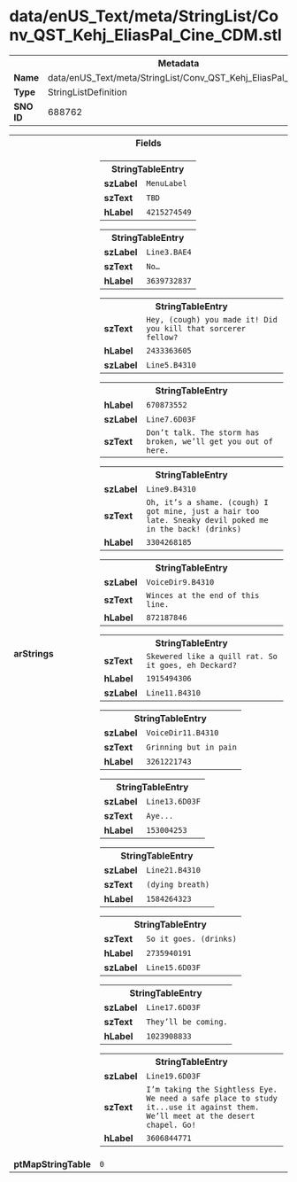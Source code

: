 <h1>data/enUS_Text/meta/StringList/Conv_QST_Kehj_EliasPal_Cine_CDM.stl</h1><table><tr><th colspan="100%">Metadata</th></tr><tr><td><b>Name</b></td><td>data/enUS_Text/meta/StringList/Conv_QST_Kehj_EliasPal_Cine_CDM.stl</td></tr><tr><td><b>Type</b></td><td>StringListDefinition</td></tr><tr><td><b>SNO ID</b></td><td>688762</td></tr></table>

<table><tr><th colspan="100%">Fields</th></tr><tr><td><b>arStrings</b></td><td><table><tr><th colspan="100%">StringTableEntry</th></tr><tr><td><b>szLabel</b></td><td><code>MenuLabel</code></td></tr><tr><td><b>szText</b></td><td><code>TBD</code></td></tr><tr><td><b>hLabel</b></td><td><code>4215274549</code></td></tr></table>


<table><tr><th colspan="100%">StringTableEntry</th></tr><tr><td><b>szLabel</b></td><td><code>Line3.BAE4</code></td></tr><tr><td><b>szText</b></td><td><code>No…</code></td></tr><tr><td><b>hLabel</b></td><td><code>3639732837</code></td></tr></table>


<table><tr><th colspan="100%">StringTableEntry</th></tr><tr><td><b>szText</b></td><td><code>Hey, (cough) you made it! Did you kill that sorcerer fellow?</code></td></tr><tr><td><b>hLabel</b></td><td><code>2433363605</code></td></tr><tr><td><b>szLabel</b></td><td><code>Line5.B4310</code></td></tr></table>


<table><tr><th colspan="100%">StringTableEntry</th></tr><tr><td><b>hLabel</b></td><td><code>670873552</code></td></tr><tr><td><b>szLabel</b></td><td><code>Line7.6D03F</code></td></tr><tr><td><b>szText</b></td><td><code>Don’t talk. The storm has broken, we’ll get you out of here.</code></td></tr></table>


<table><tr><th colspan="100%">StringTableEntry</th></tr><tr><td><b>szLabel</b></td><td><code>Line9.B4310</code></td></tr><tr><td><b>szText</b></td><td><code>Oh, it’s a shame. (cough) I got mine, just a hair too late. Sneaky devil poked me in the back! (drinks)</code></td></tr><tr><td><b>hLabel</b></td><td><code>3304268185</code></td></tr></table>


<table><tr><th colspan="100%">StringTableEntry</th></tr><tr><td><b>szLabel</b></td><td><code>VoiceDir9.B4310</code></td></tr><tr><td><b>szText</b></td><td><code>Winces at the end of this line.</code></td></tr><tr><td><b>hLabel</b></td><td><code>872187846</code></td></tr></table>


<table><tr><th colspan="100%">StringTableEntry</th></tr><tr><td><b>szText</b></td><td><code>Skewered like a quill rat. So it goes, eh Deckard?</code></td></tr><tr><td><b>hLabel</b></td><td><code>1915494306</code></td></tr><tr><td><b>szLabel</b></td><td><code>Line11.B4310</code></td></tr></table>


<table><tr><th colspan="100%">StringTableEntry</th></tr><tr><td><b>szLabel</b></td><td><code>VoiceDir11.B4310</code></td></tr><tr><td><b>szText</b></td><td><code>Grinning but in pain</code></td></tr><tr><td><b>hLabel</b></td><td><code>3261221743</code></td></tr></table>


<table><tr><th colspan="100%">StringTableEntry</th></tr><tr><td><b>szLabel</b></td><td><code>Line13.6D03F</code></td></tr><tr><td><b>szText</b></td><td><code>Aye...</code></td></tr><tr><td><b>hLabel</b></td><td><code>153004253</code></td></tr></table>


<table><tr><th colspan="100%">StringTableEntry</th></tr><tr><td><b>szLabel</b></td><td><code>Line21.B4310</code></td></tr><tr><td><b>szText</b></td><td><code>(dying breath)</code></td></tr><tr><td><b>hLabel</b></td><td><code>1584264323</code></td></tr></table>


<table><tr><th colspan="100%">StringTableEntry</th></tr><tr><td><b>szText</b></td><td><code>So it goes. (drinks)</code></td></tr><tr><td><b>hLabel</b></td><td><code>2735940191</code></td></tr><tr><td><b>szLabel</b></td><td><code>Line15.6D03F</code></td></tr></table>


<table><tr><th colspan="100%">StringTableEntry</th></tr><tr><td><b>szLabel</b></td><td><code>Line17.6D03F</code></td></tr><tr><td><b>szText</b></td><td><code>They’ll be coming.</code></td></tr><tr><td><b>hLabel</b></td><td><code>1023908833</code></td></tr></table>


<table><tr><th colspan="100%">StringTableEntry</th></tr><tr><td><b>szLabel</b></td><td><code>Line19.6D03F</code></td></tr><tr><td><b>szText</b></td><td><code>I’m taking the Sightless Eye. We need a safe place to study it...use it against them. We’ll meet at the desert chapel. Go!</code></td></tr><tr><td><b>hLabel</b></td><td><code>3606844771</code></td></tr></table>


</td></tr><tr><td><b>ptMapStringTable</b></td><td><code>0</code></td></tr></table>

